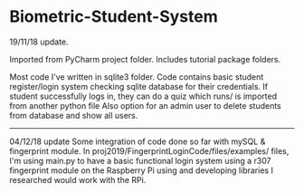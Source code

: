 # Biometric-Student-System

19/11/18 update.

Imported from PyCharm project folder. Includes tutorial package folders. 

Most code I've written in sqlite3 folder. Code contains basic student register/login system checking sqlite database for their credentials. 
If student successfully logs in, they can do a quiz which runs/ is imported from another python file
Also option for an admin user to delete students from database and show all users.

---------------------
04/12/18 update
Some integration of code done so far with mySQL & fingerprint module. In proj2019/FingerprintLoginCode/files/examples/ files, I'm using main.py to have a basic functional login system using a r307 fingerprint module on the Raspberry Pi using and developing libraries I researched would work with the RPi.

